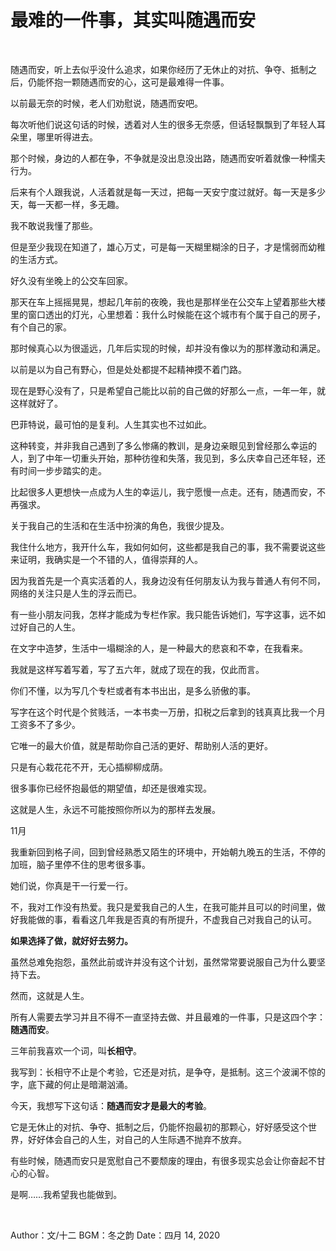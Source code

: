 # 最难的一件事，其实叫随遇而安

<br>

随遇而安，听上去似乎没什么追求，如果你经历了无休止的对抗、争夺、抵制之后，仍能怀抱一颗随遇而安的心，这可是最难得一件事。

以前最无奈的时候，老人们劝慰说，随遇而安吧。

每次听他们说这句话的时候，透着对人生的很多无奈感，但话轻飘飘到了年轻人耳朵里，哪里听得进去。

那个时候，身边的人都在争，不争就是没出息没出路，随遇而安听着就像一种懦夫行为。

后来有个人跟我说，人活着就是每一天过，把每一天安宁度过就好。每一天是多少天，每一天都一样，多无趣。

我不敢说我懂了那些。

但是至少我现在知道了，雄心万丈，可是每一天糊里糊涂的日子，才是懦弱而幼稚的生活方式。

好久没有坐晚上的公交车回家。

那天在车上摇摇晃晃，想起几年前的夜晚，我也是那样坐在公交车上望着那些大楼里的窗口透出的灯光，心里想着：我什么时候能在这个城市有个属于自己的房子，有个自己的家。

那时候真心以为很遥远，几年后实现的时候，却并没有像以为的那样激动和满足。

以前是以为自己有野心，但是处处都提不起精神摸不着门路。

现在是野心没有了，只是希望自己能比以前的自己做的好那么一点，一年一年，就这样就好了。

巴菲特说，最可怕的是复利。人生其实也不过如此。

这种转变，并非我自己遇到了多么惨痛的教训，是身边亲眼见到曾经那么幸运的人，到了中年一切重头开始，那种彷徨和失落，我见到，多么庆幸自己还年轻，还有时间一步步踏实的走。

比起很多人更想快一点成为人生的幸运儿，我宁愿慢一点走。还有，随遇而安，不再强求。

关于我自己的生活和在生活中扮演的角色，我很少提及。

我住什么地方，我开什么车，我如何如何，这些都是我自己的事，我不需要说这些来证明，我确实是一个不错的人，值得崇拜的人。

因为我首先是一个真实活着的人，我身边没有任何朋友认为我与普通人有何不同，网络的关注只是人生的浮云而已。

有一些小朋友问我，怎样才能成为专栏作家。我只能告诉她们，写字这事，远不如过好自己的人生。

在文字中造梦，生活中一塌糊涂的人，是一种最大的悲哀和不幸，在我看来。

我就是这样写着写着，写了五六年，就成了现在的我，仅此而言。

你们不懂，以为写几个专栏或者有本书出出，是多么骄傲的事。

写字在这个时代是个贫贱活，一本书卖一万册，扣税之后拿到的钱真真比我一个月工资多不了多少。

它唯一的最大价值，就是帮助你自己活的更好、帮助别人活的更好。

只是有心栽花花不开，无心插柳柳成荫。

很多事你已经怀抱最低的期望值，却还是很难实现。

这就是人生，永远不可能按照你所以为的那样去发展。

11月

我重新回到格子间，回到曾经熟悉又陌生的环境中，开始朝九晚五的生活，不停的加班，脑子里停不住的思考很多事。

她们说，你真是干一行爱一行。

不，我对工作没有热爱。我只是爱我自己的人生，在我可能并且可以的时间里，做好我能做的事，看看这几年我是否真的有所提升，不虚我自己对我自己的认可。

**如果选择了做，就好好去努力。**

虽然总难免抱怨，虽然此前或许并没有这个计划，虽然常常要说服自己为什么要坚持下去。

然而，这就是人生。

所有人需要去学习并且不得不一直坚持去做、并且最难的一件事，只是这四个字：**随遇而安**。

三年前我喜欢一个词，叫**长相守**。

我写到：长相守不止是个考验，它还是对抗，是争夺，是抵制。这三个波澜不惊的字，底下藏的何止是暗潮汹涌。

今天，我想写下这句话：**随遇而安才是最大的考验**。

它是无休止的对抗、争夺、抵制之后，仍能怀抱最初的那颗心，好好感受这个世界，好好体会自己的人生，对自己的人生际遇不抛弃不放弃。

有些时候，随遇而安只是宽慰自己不要颓废的理由，有很多现实总会让你奋起不甘心的心智。

是啊……我希望我也能做到。

<br>

Author：文/十二
BGM：冬之韵
Date：四月 14, 2020